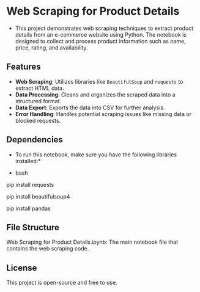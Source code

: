 # Web Scraping for Product Details

* This project demonstrates web scraping techniques to extract product details from an e-commerce website using Python. The notebook is designed to collect and process product information such as name, price, rating, and availability.

## Features

- **Web Scraping**: Utilizes libraries like `BeautifulSoup` and `requests` to extract HTML data.
- **Data Processing**: Cleans and organizes the scraped data into a structured format.
- **Data Export**: Exports the data into CSV for further analysis.
- **Error Handling**: Handles potential scraping issues like missing data or blocked requests.

## Dependencies

* To run this notebook, make sure you have the following libraries installed:*

* bash

pip install requests

pip install beautifulsoup4

pip install pandas 

## File Structure
Web Scraping for Product Details.ipynb: The main notebook file that contains the web scraping code.

## License
This project is open-source and free to use.

